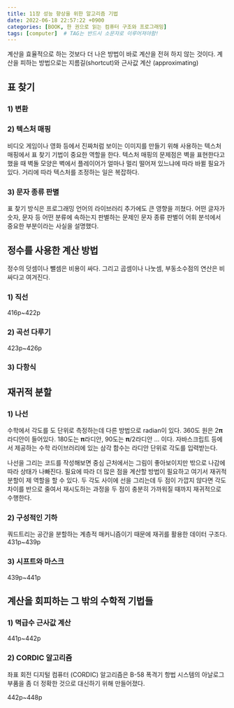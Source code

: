 ```yaml
---
title: 11장 성능 향상을 위한 알고리즘 기법
date: 2022-06-18 22:57:22 +0900
categories: [BOOK, 한 권으로 읽는 컴퓨터 구조와 프로그래밍]
tags: [computer]  # TAG는 반드시 소문자로 이루어져야함!
---
```


계산을 효율적으로 하는 것보다 더 나은 방법이 바로 계산을 전혀 하지 않는 것이다. 계산을 피하는 방법으로는 지름길(shortcut)와 근사값 계산 (approximating)

## 표 찾기
### 1) 변환

### 2) 텍스처 매핑
비디오 게임이나 영화 등에서 진짜처럼 보이는 이미지를 만들기 위해 사용하는 텍스처 매핑에서 표 찾기 기법이 중요한 역할을 한다. 텍스처 매핑의 문제점은 벽을 표현한다고 했을 때 벽돌 모양은 벽에서 플레이어가 얼마나 멀리 떨어져 있느냐에 따라 바뀔 필요가 있다.
거리에 따라 텍스처를 조정하는 일은 복잡하다.

### 3) 문자 종류 판별
표 찾기 방식은 프로그래밍 언어의 라이브러리 추가에도 큰 영향을 끼쳤다. 어떤 글자가 숫자, 문자 등 어떤 분류에 속하는지 판별하는 문제인 문자 종류 판별이 어휘 분석에서 중요한 부분이라는 사실을 설명했다.

## 정수를 사용한 계산 방법
정수의 덧셈이나 뺄셈은 비용이 싸다. 그리고 곱셈이나 나눗셈, 부동소수점의 연산은 비싸다고 여겨진다.

### 1) 직선
416p~422p

### 2) 곡선 다루기
423p~426p

### 3) 다항식

## 재귀적 분할
### 1) 나선
수학에서 각도를 도 단위로 측정하는데 다른 방법으로 radian이 있다. 360도 원은 2𝛑라디안이 들어있다. 180도는 𝛑라디안, 90도는 𝛑/2라디안 ... 이다. 자바스크립트 등에서 제공하는 수학 라이브러리에 있는 삼각 함수는 라디안 단위로 각도를 입력받는다.

나선을 그리는 코드를 작성해보면 중심 근처에서는 그림이 좋아보이지만 밖으로 나감에 따라 상태가 나빠진다. 필요에 따라 더 많은 점을 계산할 방법이 필요하고 여기서 재귀적 분할이 제 역할을 할 수 있다.
두 각도 사이에 선을 그리는데 두 점이 가깝지 않다면 각도 차이를 반으로 줄여서 재시도하는 과정을 두 점이 충분히 가까워질 때까지 재귀적으로 수행한다.

### 2) 구성적인 기하
쿼드트리는 공간을 분할하는 계층적 매커니즘이기 때문에 재귀를 활용한 데이터 구조다.
431p~439p

### 3) 시프트와 마스크
439p~441p

## 계산을 회피하는 그 밖의 수학적 기법들
### 1) 멱급수 근사값 계산
441p~442p

### 2) CORDIC 알고리즘
좌표 회전 디지털 컴퓨터 (CORDIC) 알고리즘은 B-58 폭격기 항법 시스템의 아날로그 부품을 좀 더 정확한 것으로 대신하기 위해 만들어졌다.

442p~448p
